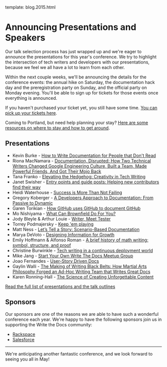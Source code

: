 template: blog.2015.html

# Announcing Presentations and Speakers

Our talk selection process has just wrapped up and we're eager to
announce the presentations for this year's conference. We try to
highlight the intersection of tech writers and developers with our
presentations, because we feel we all have a lot to learn from each
other.

Within the next couple weeks, we'll be announcing the details for the
conference events: the annual hike on Saturday, the documentation hack
day and the preregistration party on Sunday, and the official party on
Monday evening. You'll be able to sign up for tickets for those events
once everything is announced.

If you haven't purchased your ticket yet, you still have some time. [You can
pick up your tickets here][tickets].

Coming to Portland, but need help planning your stay? [Here are some resources
on where to stay and how to get around][visiting].

[visiting]: http://writethedocs.org/conf/na/2015/visiting/
[tickets]: http://writethedocs.org/conf/na/2015/#tickets

## Presentations

 * Kevin Burke - [How to Write Documentation for People that Don't Read][speaker-kburke]
 * Riona MacNamara - [Documentation, Disrupted: How Two Technical Writers
   Changed Google Engineering Culture, Built a Team, Made Powerful Friends, And
   Got Their Mojo Back][speaker-rmacnamara]
 * Tana Franko - [Elevating the Hedgehog: Creativity in Tech Writing][speaker-tfranko]
 * Janet Swisher - [Entry points and guide posts: Helping new contributors find
   their way][speaker-jswisher]
 * Heidi Waterhouse - [Success is More Than Not Failing][speaker-hwaterhouse]
 * Gregory Koberger - [A Developers Approach to Documentation: From Passive to
   Dynamic][speaker-gkoberger]
 * Garen Torikian - [How GitHub uses GitHub to document GitHub][speaker-gtorikian]
 * Mo Nishiyama - [What Can Brownfield Do For You?][speaker-mnishiyama]
 * Jody Bleyle & Arthur Louie - [Writer, Meet Tester][speaker-jbleyle-alouie]
 * Torrey Podmajersky - [Keep 'em playing][speaker-tpodmajersky]
 * Matt Ness - [Let’s Tell a Story: Scenario-Based Documentation][speaker-mness]
 * Marya DeVoto - [Designing Information for Growth][speaker-mdevoto]
 * Emily Hoffmann & Alfonso Roman - [A brief history of math writing: symbol,
   structure, and proof][speaker-ehoffmann-aroman]
 * Christine Burwinkle - [Tech writing in a continuous deployment world][speaker-cburwinkle]
 * Mike Jang - [Start Your Own Write The Docs Meetup Group][speaker-mjang]
 * Joao Fernandes - [User-Story Driven Docs][speaker-jfernandes]
 * Gaylin Walli - [The Making of Writing Black Belts: How Martial Arts
   Philosophy Forged an Ad-Hoc Writing Team that Writes Great
   Docs][speaker-gwalli]
 * Karen Ronning-Hall - [The Science of Creating Unforgettable Content][speaker-kronninghall]

[Read the full list of presentations and the talk outlines][speakers]

[speakers]: http://writethedocs.org/conf/na/2015/speakers/
[speaker-kburke]: http://writethedocs.org/conf/na/2015/speakers/#speaker-kburke
[speaker-rmacnamara]: http://writethedocs.org/conf/na/2015/speakers/#speaker-rmacnamara
[speaker-tfranko]: http://writethedocs.org/conf/na/2015/speakers/#speaker-tfranko
[speaker-jswisher]: http://writethedocs.org/conf/na/2015/speakers/#speaker-jswisher
[speaker-hwaterhouse]: http://writethedocs.org/conf/na/2015/speakers/#speaker-hwaterhouse
[speaker-gkoberger]: http://writethedocs.org/conf/na/2015/speakers/#speaker-gkoberger
[speaker-gtorikian]: http://writethedocs.org/conf/na/2015/speakers/#speaker-gtorikian
[speaker-mnishiyama]: http://writethedocs.org/conf/na/2015/speakers/#speaker-mnishiyama
[speaker-jbleyle-alouie]: http://writethedocs.org/conf/na/2015/speakers/#speaker-jbleyle-alouie
[speaker-tpodmajersky]: http://writethedocs.org/conf/na/2015/speakers/#speaker-tpodmajersky
[speaker-mness]: http://writethedocs.org/conf/na/2015/speakers/#speaker-mness
[speaker-mdevoto]: http://writethedocs.org/conf/na/2015/speakers/#speaker-mdevoto
[speaker-ehoffmann-aroman]: http://writethedocs.org/conf/na/2015/speakers/#speaker-ehoffmann-aroman
[speaker-cburwinkle]: http://writethedocs.org/conf/na/2015/speakers/#speaker-cburwinkle
[speaker-mjang]: http://writethedocs.org/conf/na/2015/speakers/#speaker-mjang
[speaker-jfernandes]: http://writethedocs.org/conf/na/2015/speakers/#speaker-jfernandes
[speaker-gwalli]: http://writethedocs.org/conf/na/2015/speakers/#speaker-gwalli
[speaker-kronninghall]: http://writethedocs.org/conf/na/2015/speakers/#speaker-kronninghall

## Sponsors

Our sponsors are one of the reasons we are able to have such a wonderful
conference each year. We're happy to have the following sponsors join us
in supporting the Write the Docs community:

 * [Rackspace](http://rackspace.com/)
 * [Salesforce](http://salesforce.com/)

----

We're anticipating another fantastic conference, and we look forward to
seeing you all in May!
